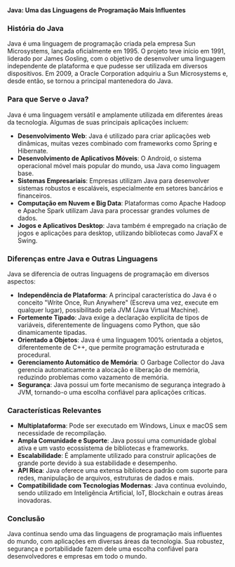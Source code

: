 **Java: Uma das Linguagens de Programação Mais Influentes**

### História do Java

Java é uma linguagem de programação criada pela empresa Sun Microsystems, lançada oficialmente em 1995. O projeto teve início em 1991, liderado por James Gosling, com o objetivo de desenvolver uma linguagem independente de plataforma e que pudesse ser utilizada em diversos dispositivos. Em 2009, a Oracle Corporation adquiriu a Sun Microsystems e, desde então, se tornou a principal mantenedora do Java.

### Para que Serve o Java?

Java é uma linguagem versátil e amplamente utilizada em diferentes áreas da tecnologia. Algumas de suas principais aplicações incluem:

- **Desenvolvimento Web**: Java é utilizado para criar aplicações web dinâmicas, muitas vezes combinado com frameworks como Spring e Hibernate.
- **Desenvolvimento de Aplicativos Móveis**: O Android, o sistema operacional móvel mais popular do mundo, usa Java como linguagem base.
- **Sistemas Empresariais**: Empresas utilizam Java para desenvolver sistemas robustos e escaláveis, especialmente em setores bancários e financeiros.
- **Computação em Nuvem e Big Data**: Plataformas como Apache Hadoop e Apache Spark utilizam Java para processar grandes volumes de dados.
- **Jogos e Aplicativos Desktop**: Java também é empregado na criação de jogos e aplicações para desktop, utilizando bibliotecas como JavaFX e Swing.

### Diferenças entre Java e Outras Linguagens

Java se diferencia de outras linguagens de programação em diversos aspectos:

- **Independência de Plataforma**: A principal característica do Java é o conceito "Write Once, Run Anywhere" (Escreva uma vez, execute em qualquer lugar), possibilitado pela JVM (Java Virtual Machine).
- **Fortemente Tipado**: Java exige a declaração explícita de tipos de variáveis, diferentemente de linguagens como Python, que são dinamicamente tipadas.
- **Orientado a Objetos**: Java é uma linguagem 100% orientada a objetos, diferentemente de C++, que permite programação estruturada e procedural.
- **Gerenciamento Automático de Memória**: O Garbage Collector do Java gerencia automaticamente a alocação e liberação de memória, reduzindo problemas como vazamento de memória.
- **Segurança**: Java possui um forte mecanismo de segurança integrado à JVM, tornando-o uma escolha confiável para aplicações críticas.

### Características Relevantes

- **Multiplataforma**: Pode ser executado em Windows, Linux e macOS sem necessidade de recompilação.
- **Ampla Comunidade e Suporte**: Java possui uma comunidade global ativa e um vasto ecossistema de bibliotecas e frameworks.
- **Escalabilidade**: É amplamente utilizado para construir aplicações de grande porte devido à sua estabilidade e desempenho.
- **API Rica**: Java oferece uma extensa biblioteca padrão com suporte para redes, manipulação de arquivos, estruturas de dados e mais.
- **Compatibilidade com Tecnologias Modernas**: Java continua evoluindo, sendo utilizado em Inteligência Artificial, IoT, Blockchain e outras áreas inovadoras.

### Conclusão

Java continua sendo uma das linguagens de programação mais influentes do mundo, com aplicações em diversas áreas da tecnologia. Sua robustez, segurança e portabilidade fazem dele uma escolha confiável para desenvolvedores e empresas em todo o mundo.

